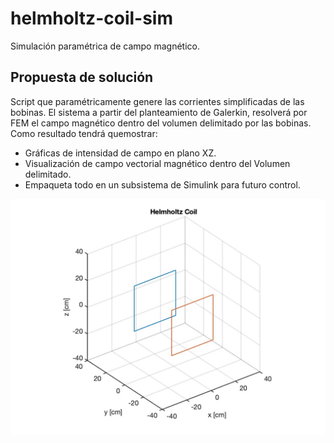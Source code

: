 # helmholtz-coil-sim
Simulación paramétrica de campo magnético. 


## Propuesta de solución 
Script que paramétricamente genere las corrientes simplificadas de las bobinas. El sistema a partir del planteamiento de Galerkin, resolverá por FEM el campo magnético dentro del volumen delimitado por las bobinas. Como resultado tendrá quemostrar: 
- Gráficas de intensidad de campo en plano XZ. 
- Visualización de campo vectorial magnético dentro del Volumen delimitado. 
- Empaqueta todo en un subsistema de Simulink para futuro control. 

<img src="https://github.com/kuntur-un/helmholtz-coil-sim/blob/main/assets/helmholtz-viz.jpg"/> 
